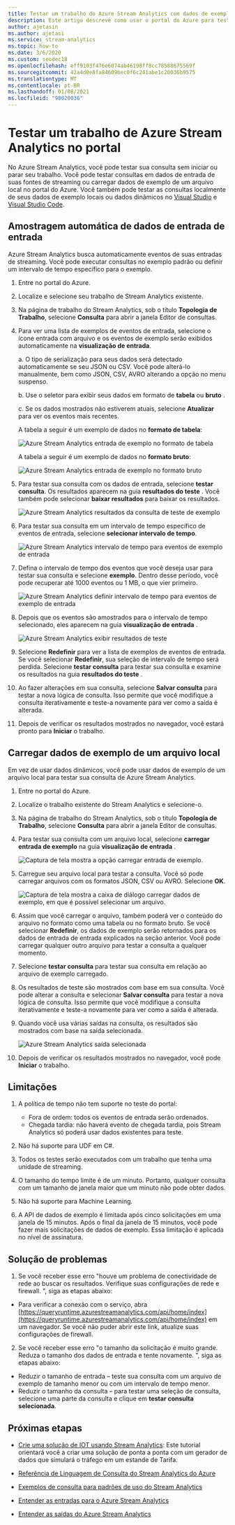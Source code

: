 ```yaml
---
title: Testar um trabalho do Azure Stream Analytics com dados de exemplo
description: Este artigo descreve como usar o portal do Azure para testar um trabalho do Azure Stream Analytics, uma entrada de exemplo e fazer o upload de dados de exemplo.
author: ajetasin
ms.author: ajetasi
ms.service: stream-analytics
ms.topic: how-to
ms.date: 3/6/2020
ms.custom: seodec18
ms.openlocfilehash: eff9103f476e6074ab46198ff8cc78588675569f
ms.sourcegitcommit: 42a4d0e8fa84609bec0f6c241abe1c20036b9575
ms.translationtype: MT
ms.contentlocale: pt-BR
ms.lasthandoff: 01/08/2021
ms.locfileid: "98020036"
---
```

# <a name="test-an-azure-stream-analytics-job-in-the-portal"></a>Testar um trabalho de Azure Stream Analytics no portal

No Azure Stream Analytics, você pode testar sua consulta sem iniciar ou parar seu trabalho. Você pode testar consultas em dados de entrada de suas fontes de streaming ou carregar dados de exemplo de um arquivo local no portal do Azure. Você também pode testar as consultas localmente de seus dados de exemplo locais ou dados dinâmicos no [Visual Studio](stream-analytics-live-data-local-testing.md) e [Visual Studio Code](visual-studio-code-local-run-live-input.md).

## <a name="automatically-sample-incoming-data-from-input"></a>Amostragem automática de dados de entrada de entrada

Azure Stream Analytics busca automaticamente eventos de suas entradas de streaming. Você pode executar consultas no exemplo padrão ou definir um intervalo de tempo específico para o exemplo.

1. Entre no portal do Azure.

2. Localize e selecione seu trabalho de Stream Analytics existente.

3. Na página de trabalho do Stream Analytics, sob o título **Topologia de Trabalho**, selecione **Consulta** para abrir a janela Editor de consultas. 

4. Para ver uma lista de exemplos de eventos de entrada, selecione o ícone entrada com arquivo e os eventos de exemplo serão exibidos automaticamente na **visualização de entrada**.

   a. O tipo de serialização para seus dados será detectado automaticamente se seu JSON ou CSV. Você pode alterá-lo manualmente, bem como JSON, CSV, AVRO alterando a opção no menu suspenso.
    
   b. Use o seletor para exibir seus dados em formato de **tabela** ou **bruto** .
    
   c. Se os dados mostrados não estiverem atuais, selecione **Atualizar** para ver os eventos mais recentes.

   A tabela a seguir é um exemplo de dados no **formato de tabela**:

   ![Azure Stream Analytics entrada de exemplo no formato de tabela](./media/stream-analytics-test-query/asa-sample-table.png)

   A tabela a seguir é um exemplo de dados no **formato bruto**:

   ![Azure Stream Analytics entrada de exemplo no formato bruto](./media/stream-analytics-test-query/asa-sample-raw.png)

5. Para testar sua consulta com os dados de entrada, selecione **testar consulta**. Os resultados aparecem na guia **resultados do teste** . Você também pode selecionar **baixar resultados** para baixar os resultados.

   ![Azure Stream Analytics resultados da consulta de teste de exemplo](./media/stream-analytics-test-query/asa-test-query.png)

6. Para testar sua consulta em um intervalo de tempo específico de eventos de entrada, selecione **selecionar intervalo de tempo**.
   
   ![Azure Stream Analytics intervalo de tempo para eventos de exemplo de entrada](./media/stream-analytics-test-query/asa-select-time-range.png)

7. Defina o intervalo de tempo dos eventos que você deseja usar para testar sua consulta e selecione **exemplo**. Dentro desse período, você pode recuperar até 1000 eventos ou 1 MB, o que vier primeiro.

   ![Azure Stream Analytics definir intervalo de tempo para eventos de exemplo de entrada](./media/stream-analytics-test-query/asa-set-time-range.png)

8. Depois que os eventos são amostrados para o intervalo de tempo selecionado, eles aparecem na guia **visualização de entrada** .

   ![Azure Stream Analytics exibir resultados de teste](./media/stream-analytics-test-query/asa-view-test-results.png)

9. Selecione **Redefinir** para ver a lista de exemplos de eventos de entrada. Se você selecionar **Redefinir**, sua seleção de intervalo de tempo será perdida. Selecione **testar consulta** para testar sua consulta e examine os resultados na guia **resultados do teste** .

10. Ao fazer alterações em sua consulta, selecione **Salvar consulta** para testar a nova lógica de consulta. Isso permite que você modifique a consulta iterativamente e teste-a novamente para ver como a saída é alterada.

11. Depois de verificar os resultados mostrados no navegador, você estará pronto para **Iniciar** o trabalho.

## <a name="upload-sample-data-from-a-local-file"></a>Carregar dados de exemplo de um arquivo local

Em vez de usar dados dinâmicos, você pode usar dados de exemplo de um arquivo local para testar sua consulta de Azure Stream Analytics.

1. Entre no portal do Azure.
   
2. Localize o trabalho existente do Stream Analytics e selecione-o.

3. Na página de trabalho do Stream Analytics, sob o título **Topologia de Trabalho**, selecione **Consulta** para abrir a janela Editor de consultas.

4. Para testar sua consulta com um arquivo local, selecione **carregar entrada de exemplo** na guia **visualização de entrada** . 

   ![Captura de tela mostra a opção carregar entrada de exemplo.](./media/stream-analytics-test-query/asa-upload-sample-file.png)

5. Carregue seu arquivo local para testar a consulta. Você só pode carregar arquivos com os formatos JSON, CSV ou AVRO. Selecione **OK**.

   ![Captura de tela mostra a caixa de diálogo carregar dados de exemplo, em que é possível selecionar um arquivo.](./media/stream-analytics-test-query/asa-upload-sample-json-file.png)

6. Assim que você carregar o arquivo, também poderá ver o conteúdo do arquivo no formato como uma tabela ou no formato bruto. Se você selecionar **Redefinir**, os dados de exemplo serão retornados para os dados de entrada de entrada explicados na seção anterior. Você pode carregar qualquer outro arquivo para testar a consulta a qualquer momento.

7. Selecione **testar consulta** para testar sua consulta em relação ao arquivo de exemplo carregado.

8. Os resultados de teste são mostrados com base em sua consulta. Você pode alterar a consulta e selecionar **Salvar consulta** para testar a nova lógica de consulta. Isso permite que você modifique a consulta iterativamente e teste-a novamente para ver como a saída é alterada.

9. Quando você usa várias saídas na consulta, os resultados são mostrados com base na saída selecionada. 

   ![Azure Stream Analytics saída selecionada](./media/stream-analytics-test-query/asa-sample-test-selected-output.png)

10. Depois de verificar os resultados mostrados no navegador, você pode **Iniciar** o trabalho.

## <a name="limitations"></a>Limitações

1.  A política de tempo não tem suporte no teste do portal:

    * Fora de ordem: todos os eventos de entrada serão ordenados.
    * Chegada tardia: não haverá evento de chegada tardia, pois Stream Analytics só poderá usar dados existentes para teste.
   
2.  Não há suporte para UDF em C#.

3.  Todos os testes serão executados com um trabalho que tenha uma unidade de streaming.

4.  O tamanho do tempo limite é de um minuto. Portanto, qualquer consulta com um tamanho de janela maior que um minuto não pode obter dados.

5.  Não há suporte para Machine Learning.

6. A API de dados de exemplo é limitada após cinco solicitações em uma janela de 15 minutos. Após o final da janela de 15 minutos, você pode fazer mais solicitações de dados de exemplo. Essa limitação é aplicada no nível de assinatura.

## <a name="troubleshooting"></a>Solução de problemas

1.  Se você receber esse erro "houve um problema de conectividade de rede ao buscar os resultados. Verifique suas configurações de rede e firewall. ", siga as etapas abaixo:

  * Para verificar a conexão com o serviço, abra [https://queryruntime.azurestreamanalytics.com/api/home/index](https://queryruntime.azurestreamanalytics.com/api/home/index) em um navegador. Se você não puder abrir este link, atualize suas configurações de firewall.
  
2. Se você receber esse erro "o tamanho da solicitação é muito grande. Reduza o tamanho dos dados de entrada e tente novamente. ", siga as etapas abaixo:

  * Reduzir o tamanho de entrada – teste sua consulta com um arquivo de exemplo de tamanho menor ou com um intervalo de tempo menor.
  * Reduzir o tamanho da consulta – para testar uma seleção de consulta, selecione uma parte da consulta e clique em **testar consulta selecionada**.


## <a name="next-steps"></a>Próximas etapas
* [Crie uma solução de IOT usando Stream Analytics](./stream-analytics-build-an-iot-solution-using-stream-analytics.md): Este tutorial orientará você a criar uma solução de ponta a ponta com um gerador de dados que simulará o tráfego em um estande de Tarifa.

* [Referência de Linguagem de Consulta do Stream Analytics do Azure](/stream-analytics-query/stream-analytics-query-language-reference)

* [Exemplos de consulta para padrões de uso do Stream Analytics](stream-analytics-stream-analytics-query-patterns.md)

* [Entender as entradas para o Azure Stream Analytics](stream-analytics-add-inputs.md)

* [Entender as saídas do Azure Stream Analytics](stream-analytics-define-outputs.md)
